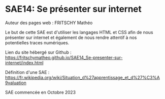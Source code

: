 ﻿# SAE14: Se présenter sur internet
Auteur des pages web : FRITSCHY Mathéo

Le but de cette SAE est d'utiliser les langages HTML et CSS afin de nous présenter sur internet et également de nous rendre attentif à nos potentielles traces numériques.

Lien du site hébergé sur Github : https://fritschymatheo.github.io/SAE14_Se-presenter-sur-internet/index.html

Définition d'une SAE : https://fr.wikipedia.org/wiki/Situation_d%27apprentissage_et_d%27%C3%A9valuation

SAE commencée en Octobre 2023
